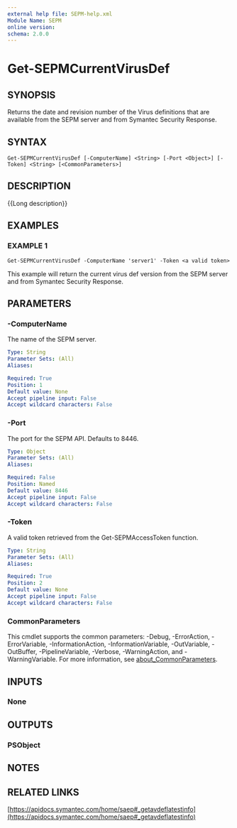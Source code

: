 ```yaml
---
external help file: SEPM-help.xml
Module Name: SEPM
online version: 
schema: 2.0.0
---
```


# Get-SEPMCurrentVirusDef

## SYNOPSIS
Returns the date and revision number of the Virus definitions that are available from the SEPM server
and from Symantec Security Response.

## SYNTAX

```
Get-SEPMCurrentVirusDef [-ComputerName] <String> [-Port <Object>] [-Token] <String> [<CommonParameters>]
```

## DESCRIPTION
{{Long description}}

## EXAMPLES

### EXAMPLE 1
```
Get-SEPMCurrentVirusDef -ComputerName 'server1' -Token <a valid token>
```

This example will return the current virus def version from the SEPM server and from Symantec Security Response.

## PARAMETERS

### -ComputerName
The name of the SEPM server.

```yaml
Type: String
Parameter Sets: (All)
Aliases:

Required: True
Position: 1
Default value: None
Accept pipeline input: False
Accept wildcard characters: False
```

### -Port
The port for the SEPM API.
Defaults to 8446.

```yaml
Type: Object
Parameter Sets: (All)
Aliases:

Required: False
Position: Named
Default value: 8446
Accept pipeline input: False
Accept wildcard characters: False
```

### -Token
A valid token retrieved from the Get-SEPMAccessToken function.

```yaml
Type: String
Parameter Sets: (All)
Aliases:

Required: True
Position: 2
Default value: None
Accept pipeline input: False
Accept wildcard characters: False
```

### CommonParameters
This cmdlet supports the common parameters: -Debug, -ErrorAction, -ErrorVariable, -InformationAction, -InformationVariable, -OutVariable, -OutBuffer, -PipelineVariable, -Verbose, -WarningAction, and -WarningVariable. For more information, see [about_CommonParameters](http://go.microsoft.com/fwlink/?LinkID=113216).

## INPUTS

### None
## OUTPUTS

### PSObject
## NOTES

## RELATED LINKS

[https://apidocs.symantec.com/home/saep#_getavdeflatestinfo](https://apidocs.symantec.com/home/saep#_getavdeflatestinfo)

